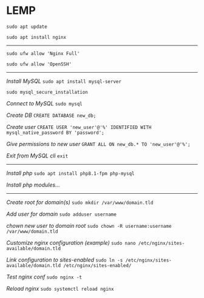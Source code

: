 # LEMP

`sudo apt update`

`sudo apt install nginx`

---

`sudo ufw allow 'Nginx Full'`

`sudo ufw allow 'OpenSSH'`

---

*Install MySQL*
`sudo apt install mysql-server`

`sudo mysql_secure_installation`

*Connect to MySQL*
`sudo mysql`

*Create DB*
`CREATE DATABASE new_db;`

*Create user*
`CREATE USER 'new_user'@'%' IDENTIFIED WITH mysql_native_password BY 'password';`

*Give permissions to new user*
`GRANT ALL ON new_db.* TO 'new_user'@'%';`

*Exit from MySQL cli*
`exit`

---

*Install php*
`sudo apt install php8.1-fpm php-mysql`

*Install php modules...*

---

*Create root for domain(s)*
`sudo mkdir /var/www/domain.tld`

*Add user for domain*
`sudo adduser username`

*chown new user to domain root*
`sudo chown -R username:username /var/www/domain.tld`

*Customize nginx configuration (example)*
`sudo nano /etc/nginx/sites-available/domain.tld`

*Link configuration to sites-enabled*
`sudo ln -s /etc/nginx/sites-available/domain.tld /etc/nginx/sites-enabled/`

*Test nginx conf*
`sudo nginx -t`

*Reload nginx*
`sudo systemctl reload nginx`

